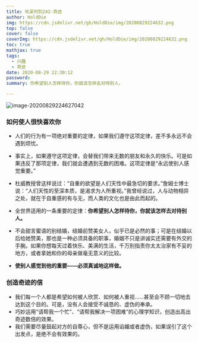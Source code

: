 ```yaml
---
title: 吼呆时刻242-奇迹
author: HoldDie
img: https://cdn.jsdelivr.net/gh/HoldDie/img/20200829224632.png
top: false
cover: false
coverImg: https://cdn.jsdelivr.net/gh/HoldDie/img/20200829224632.png
toc: true
mathjax: true
tags:
  - 兴趣
  - 奇迹
date: 2020-08-29 22:30:12
password:
summary: 你希望别人怎样待你，你就该怎样去对待别人。

---
```




![image-20200829224627042](https://cdn.jsdelivr.net/gh/HoldDie/img/20200829224632.png)

### 如何使人很快喜欢你

- 人们的行为有一项绝对重要的定律，如果我们遵守这项定律，差不多永远不会遇到烦忧。

- 事实上，如果遵守这项定律，会替我们带来无数的朋友和永久的快乐。可是如果违反了那项定律，我们就会遭遇到无数的困难。这项定律是“永远使别人感觉重要。”
- 杜威教授曾这样说过：“自重的欲望是人们天性中最急切的要求。”詹姆士博士说：“人们天性的至深本质，是渴求为人所重视。”我曾经说过，人与动物相异之处，就在于自重感的有与无，而人类的文化也是由此而起的。
- 全世界适用的一条重要的定律：**你希望别人怎样待你，你就该怎样去对待别人。**
- 不会甜言蜜语的别结婚，结婚前赞美女人，似乎已是必然的事；可是在结婚以后给她赞美，那也是一种必须具备的职事，婚姻不只是讲诚实还需要有外交的手腕。如果你想每天过着快乐、美满的生活，千万别指责你太太治家有不妥的地方，或者拿她和你的母亲做毫无意义的比较。
- **使别人感觉到他的重要——必须真诚地这样做。**

### **创造奇迹的信**

- 我们每一个人都是希望如何被人欣赏、如何被人重视……甚至会不顾一切地去达到这个目的。可是，没有人会接受不诚恳的、虚伪的奉承。
- 巧妙运用“请帮我一个忙”、“请帮我解决一项困难”的心理学知识，创造出高出奇迹数倍的效果。
- 我们需要尽量鼓起对方的自尊心，但不是运用谄媚或者虚伪，如果误引了这个出发点，是绝不会有效果的。